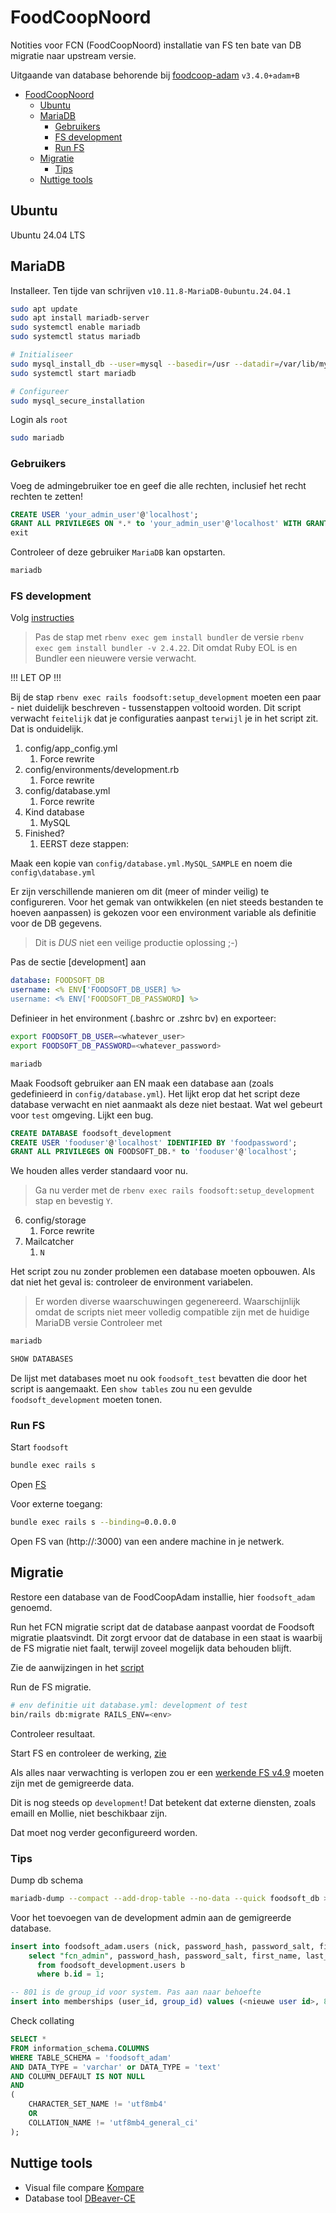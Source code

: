 # FoodCoopNoord

Notities voor FCN (FoodCoopNoord) installatie van FS ten bate van DB migratie naar upstream versie.

Uitgaande van database behorende bij [foodcoop-adam](https://github.com/foodcoop-adam/foodsoft) `v3.4.0+adam+B`

- [FoodCoopNoord](#foodcoopnoord)
  - [Ubuntu](#ubuntu)
  - [MariaDB](#mariadb)
    - [Gebruikers](#gebruikers)
    - [FS development](#fs-development)
    - [Run FS](#run-fs)
  - [Migratie](#migratie)
    - [Tips](#tips)
  - [Nuttige tools](#nuttige-tools)

## Ubuntu

Ubuntu 24.04 LTS

## MariaDB

Installeer. Ten tijde van schrijven `v10.11.8-MariaDB-0ubuntu.24.04.1`

```bash
sudo apt update
sudo apt install mariadb-server
sudo systemctl enable mariadb
sudo systemctl status mariadb

# Initialiseer
sudo mysql_install_db --user=mysql --basedir=/usr --datadir=/var/lib/mysql
sudo systemctl start mariadb

# Configureer
sudo mysql_secure_installation
```

Login als `root`

```bash
sudo mariadb
```

### Gebruikers

Voeg de admingebruiker toe en geef die alle rechten, inclusief het recht rechten te zetten!

```sql
CREATE USER 'your_admin_user'@'localhost';
GRANT ALL PRIVILEGES ON *.* to 'your_admin_user'@'localhost' WITH GRANT OPTION;
exit
```

Controleer of deze gebruiker `MariaDB` kan opstarten.

```bash
mariadb
```

### FS development

Volg [instructies](../doc/SETUP_DEVELOPMENT.md)

> Pas de stap met `rbenv exec gem install bundler` de versie `rbenv exec gem install bundler -v 2.4.22`. Dit omdat Ruby EOL is en Bundler een nieuwere versie verwacht.

!!! LET OP !!!

Bij de stap `rbenv exec rails foodsoft:setup_development` moeten een paar - niet duidelijk beschreven - tussenstappen voltooid worden.
Dit script verwacht `feitelijk` dat je configuraties aanpast `terwijl` je in het script zit. Dat is onduidelijk.

1. config/app_config.yml
   1. Force rewrite
2. config/environments/development.rb
   1. Force rewrite
3. config/database.yml
   1. Force rewrite
4. Kind database
   1. MySQL
5. Finished?
   1. EERST deze stappen:

Maak een kopie van `config/database.yml.MySQL_SAMPLE` en noem die `config\database.yml`

Er zijn verschillende manieren om dit (meer of minder veilig) te configureren.
Voor het gemak van ontwikkelen (en niet steeds bestanden te hoeven aanpassen) is gekozen voor een environment variable als definitie voor de DB gegevens.

> Dit is _DUS_ niet een veilige productie oplossing ;-)

Pas de sectie [development] aan

```yml
database: FOODSOFT_DB
username: <% ENV['FOODSOFT_DB_USER] %>
username: <% ENV['FOODSOFT_DB_PASSWORD] %>
```

Definieer in het environment (.bashrc or .zshrc bv) en exporteer:

```bash
export FOODSOFT_DB_USER=<whatever_user>
export FOODSOFT_DB_PASSWORD=<whatever_password>
```

```bash
mariadb
```

Maak Foodsoft gebruiker aan EN maak een database aan (zoals gedefinieerd in `config/database.yml`).
Het lijkt erop dat het script deze database verwacht en niet aanmaakt als deze niet bestaat. Wat wel gebeurt voor `test` omgeving. Lijkt een bug.

```sql
CREATE DATABASE foodsoft_development
CREATE USER 'fooduser'@'localhost' IDENTIFIED BY 'foodpassword';
GRANT ALL PRIVILEGES ON FOODSOFT_DB.* to 'fooduser'@'localhost';
```

We houden alles verder standaard voor nu.

> Ga nu verder met de `rbenv exec rails foodsoft:setup_development` stap en bevestig `Y`.

6. config/storage
   1. Force rewrite
7. Mailcatcher
   1. `N`

Het script zou nu zonder problemen een database moeten opbouwen. Als dat niet het geval is: controleer de environment variabelen.
> Er worden diverse waarschuwingen gegenereerd. Waarschijnlijk omdat de scripts niet meer volledig compatible zijn met de huidige MariaDB versie
Controleer met

```bash
mariadb
```

```sql
SHOW DATABASES
```

De lijst met databases moet nu ook `foodsoft_test` bevatten die door het script is aangemaakt.
Een `show tables` zou nu een gevulde `foodsoft_development` moeten tonen.

### Run FS

Start `foodsoft`

```bash
bundle exec rails s
```

Open [FS](http://localhost:3000)

Voor externe toegang:

```bash
bundle exec rails s --binding=0.0.0.0
```

Open FS van (http://<ipadres>:3000) van een andere machine in je netwerk.

## Migratie

Restore een database van de FoodCoopAdam installie, hier `foodsoft_adam` genoemd.

Run het FCN migratie script dat de database aanpast voordat de Foodsoft migratie plaatsvindt. Dit zorgt ervoor dat de database in een staat is waarbij de FS migratie niet faalt, terwijl zoveel mogelijk data behouden blijft.

Zie de aanwijzingen in het [script](./MigratieFCN_naar_49.sql)

Run de FS migratie.

```bash
# env definitie uit database.yml: development of test
bin/rails db:migrate RAILS_ENV=<env> 
```

Controleer resultaat.

Start FS en controleer de werking, [zie](#run-fs)

Als alles naar verwachting is verlopen zou er een [werkende FS v4.9](http://localhost:3000) moeten zijn met de gemigreerde data.

Dit is nog steeds op `development`! Dat betekent dat externe diensten, zoals emaill en Mollie, niet beschikbaar zijn. 

Dat moet nog verder geconfigureerd worden.

### Tips

Dump db schema

```bash
mariadb-dump --compact --add-drop-table --no-data --quick foodsoft_db > fs_db.sql
```

Voor het toevoegen van de development admin aan de gemigreerde database.

```sql
insert into foodsoft_adam.users (nick, password_hash, password_salt, first_name, last_name, email, created_on)
	select "fcn_admin", password_hash, password_salt, first_name, last_name, email, NOW() 
      from foodsoft_development.users b 
      where b.id = 1; 

-- 801 is de group_id voor system. Pas aan naar behoefte
insert into memberships (user_id, group_id) values (<nieuwe user id>, 801);
```

Check collating

```sql
SELECT *
FROM information_schema.COLUMNS 
WHERE TABLE_SCHEMA = 'foodsoft_adam'
AND DATA_TYPE = 'varchar' or DATA_TYPE = 'text'
AND COLUMN_DEFAULT IS NOT NULL
AND
(
    CHARACTER_SET_NAME != 'utf8mb4'
    OR
    COLLATION_NAME != 'utf8mb4_general_ci'
);
```

## Nuttige tools

- Visual file compare [Kompare](https://invent.kde.org/sdk/kompare)
- Database tool [DBeaver-CE](https:\\www.dbeaver.io)
